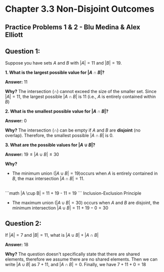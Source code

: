 # Chapter 3.3 Non-Disjoint Outcomes 
## Practice Problems 1 & 2 - Blu Medina & Alex Elliott

## Question 1:
Suppose you have sets $A$ and $B$ with $|A| = 11$ and $|B| = 19$. 

**1. What is the largest possible value for $|A \cap B|$?**

**Answer:** 11
<br>

**Why?** The intersection ($\cap$) cannot exceed the size of the smaller set. Since $|A| = 11$, the largest possible $|A \cap B|$ is $11$ (i.e., $A$ is entirely contained within $B$)

**2. What is the smallest possible value for $|A \cap B|$?**

**Answer:** 0
<br>

**Why?** The intersection ($\cap$) can be empty if $A$ and $B$ are **disjoint** (no overlap). Therefore, the smallest possible $|A \cap B|$ is $0$.

**3. What are the possible values for $|A \cup B|$?**

**Answer:** $19 \leq |A \cup B| \leq 30$
<br>

**Why?** 
<br>

- The minimum union ($|A \cup B| = 19$)occurs when $A$ is entirely contained in $B$, the max intersection $|A \cap B| = 11.$
<br>
```math
|A \cup B| = 11 + 19 - 11 = 19
```
Inclusion-Exclusion Principle

<br>

- The maximum union ($|A \cup B| =30$) occurs when $A$ and $B$ are disjoint, the minimum intersection $|A \cup B| = 11 + 19 - 0 = 30$

## Question 2:

If $|A| = 7$ and $|B| = 11$, what is $|A \cup B| + |A \cap B|$

**Answer:** 18
<br>

**Why?** The question doesn't specifically state that there are shared elements, therefore we assume there are no shared elements. Then we can write $|A \cup B|$ as $7+11$, and $|A \cap B| = 0$. Finally, we have $7+11+0=18$